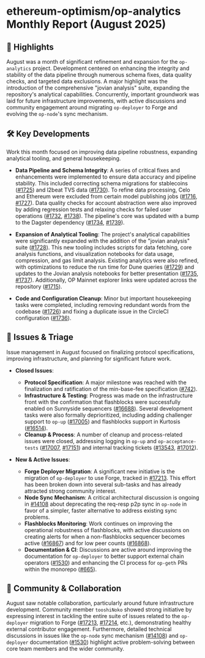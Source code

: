 # ethereum-optimism/op-analytics Monthly Report (August 2025)

## 🚀 Highlights
August was a month of significant refinement and expansion for the `op-analytics` project. Development centered on enhancing the integrity and stability of the data pipeline through numerous schema fixes, data quality checks, and targeted data exclusions. A major highlight was the introduction of the comprehensive "jovian analysis" suite, expanding the repository's analytical capabilities. Concurrently, important groundwork was laid for future infrastructure improvements, with active discussions and community engagement around migrating `op-deployer` to Forge and evolving the `op-node`'s sync mechanism.

## 🛠️ Key Developments
Work this month focused on improving data pipeline robustness, expanding analytical tooling, and general housekeeping.

*   **Data Pipeline and Schema Integrity**: A series of critical fixes and enhancements were implemented to ensure data accuracy and pipeline stability. This included correcting schema migrations for stablecoins ([#1725](https://github.com/ethereum-optimism/op-analytics/pull/1725)) and l2beat TVS data ([#1730](https://github.com/ethereum-optimism/op-analytics/pull/1730)). To refine data processing, Celo and Ethereum were excluded from certain model publishing jobs ([#1716](https://github.com/ethereum-optimism/op-analytics/pull/1716), [#1727](https://github.com/ethereum-optimism/op-analytics/pull/1727)). Data quality checks for account abstraction were also improved by adding regression tests and relaxing checks for failed user operations ([#1732](https://github.com/ethereum-optimism/op-analytics/pull/1732), [#1738](https://github.com/ethereum-optimism/op-analytics/pull/1738)). The pipeline's core was updated with a bump to the Dagster dependency ([#1734](https://github.com/ethereum-optimism/op-analytics/pull/1734), [#1739](https://github.com/ethereum-optimism/op-analytics/pull/1739)).

*   **Expansion of Analytical Tooling**: The project's analytical capabilities were significantly expanded with the addition of the "jovian analysis" suite ([#1728](https://github.com/ethereum-optimism/op-analytics/pull/1728)). This new tooling includes scripts for data fetching, core analysis functions, and visualization notebooks for data usage, compression, and gas limit analysis. Existing analytics were also refined, with optimizations to reduce the run time for Dune queries ([#1729](https://github.com/ethereum-optimism/op-analytics/pull/1729)) and updates to the Jovian analysis notebooks for better presentation ([#1735](https://github.com/ethereum-optimism/op-analytics/pull/1735), [#1737](https://github.com/ethereum-optimism/op-analytics/pull/1737)). Additionally, OP Mainnet explorer links were updated across the repository ([#1715](https://github.com/ethereum-optimism/op-analytics/pull/1715)).

*   **Code and Configuration Cleanup**: Minor but important housekeeping tasks were completed, including removing redundant words from the codebase ([#1726](https://github.com/ethereum-optimism/op-analytics/pull/1726)) and fixing a duplicate issue in the CircleCI configuration ([#1736](https://github.com/ethereum-optimism/op-analytics/pull/1736)).

## 🐛 Issues & Triage
Issue management in August focused on finalizing protocol specifications, improving infrastructure, and planning for significant future work.

*   **Closed Issues**:
    *   **Protocol Specification**: A major milestone was reached with the finalization and ratification of the min-base-fee specification ([#742](https://github.com/ethereum-optimism/op-analytics/issues/742)).
    *   **Infrastructure & Testing**: Progress was made on the infrastructure front with the confirmation that flashblocks were successfully enabled on Sunnyside sequencers ([#16688](https://github.com/ethereum-optimism/op-analytics/issues/16688)). Several development tasks were also formally deprioritized, including adding challenger support to `op-up` ([#17005](https://github.com/ethereum-optimism/op-analytics/issues/17005)) and flashblocks support in Kurtosis ([#16514](https://github.com/ethereum-optimism/op-analytics/issues/16514)).
    *   **Cleanup & Process**: A number of cleanup and process-related issues were closed, addressing logging in `op-up` and `op-acceptance-tests` ([#17007](https://github.com/ethereum-optimism/op-analytics/issues/17007), [#17151](https://github.com/ethereum-optimism/op-analytics/issues/17151)) and internal tracking tickets ([#13543](https://github.com/ethereum-optimism/op-analytics/issues/13543), [#17012](https://github.com/ethereum-optimism/op-analytics/issues/17012)).

*   **New & Active Issues**:
    *   **Forge Deployer Migration**: A significant new initiative is the migration of `op-deployer` to use Forge, tracked in [#17213](https://github.com/ethereum-optimism/op-analytics/issues/17213). This effort has been broken down into several sub-tasks and has already attracted strong community interest.
    *   **Node Sync Mechanism**: A critical architectural discussion is ongoing in [#14108](https://github.com/ethereum-optimism/op-analytics/issues/14108) about deprecating the req-resp p2p sync in `op-node` in favor of a simpler, faster alternative to address existing sync problems.
    *   **Flashblocks Monitoring**: Work continues on improving the operational robustness of flashblocks, with active discussions on creating alerts for when a non-flashblocks sequencer becomes active ([#16867](https://github.com/ethereum-optimism/op-analytics/issues/16867)) and for low peer counts ([#16868](https://github.com/ethereum-optimism/op-analytics/issues/16868)).
    *   **Documentation & CI**: Discussions are active around improving the documentation for `op-deployer` to better support external chain operators ([#1530](https://github.com/ethereum-optimism/op-analytics/issues/1530)) and enhancing the CI process for `op-geth` PRs within the monorepo ([#665](https://github.com/ethereum-optimism/op-analytics/issues/665)).

## 💬 Community & Collaboration
August saw notable collaboration, particularly around future infrastructure development. Community member `tooshiNoko` showed strong initiative by expressing interest in tackling the entire suite of issues related to the `op-deployer` migration to Forge ([#17213](https://github.com/ethereum-optimism/op-analytics/issues/17213), [#17214](https://github.com/ethereum-optimism/op-analytics/issues/17214), etc.), demonstrating healthy external contributor engagement. Furthermore, detailed technical discussions in issues like the `op-node` sync mechanism ([#14108](https://github.com/ethereum-optimism/op-analytics/issues/14108)) and `op-deployer` documentation ([#1530](https://github.com/ethereum-optimism/op-analytics/issues/1530)) highlight active problem-solving between core team members and the wider community.